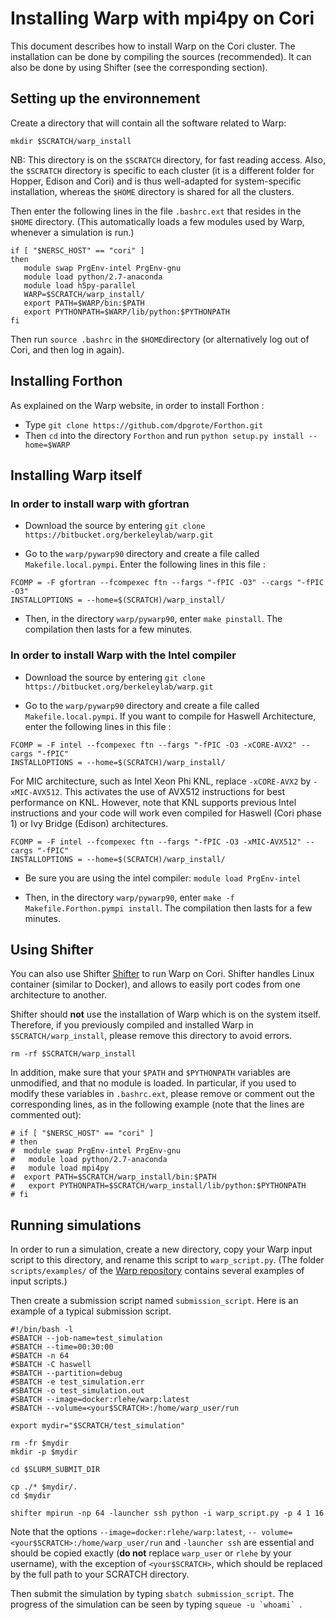 # Installing Warp with mpi4py on Cori

This document describes how to install Warp on the Cori cluster.
The installation can be done by compiling the sources (recommended).
It can also be done by using Shifter (see the corresponding section).

## Setting up the environnement

Create a directory that will contain all the software related to Warp:
```
mkdir $SCRATCH/warp_install
```
NB: This directory is on the `$SCRATCH` directory, for fast reading
access. Also, the `$SCRATCH` directory is specific to each cluster
(it is a different folder for Hopper, Edison and Cori) and is thus
well-adapted for system-specific installation, whereas the
`$HOME` directory is shared for all the clusters.

Then enter the following lines in the file `.bashrc.ext` that resides in the `$HOME` directory. (This automatically loads a few modules used by Warp, whenever a simulation is run.)
```
if [ "$NERSC_HOST" == "cori" ] 
then
   module swap PrgEnv-intel PrgEnv-gnu
   module load python/2.7-anaconda
   module load h5py-parallel
   WARP=$SCRATCH/warp_install/
   export PATH=$WARP/bin:$PATH
   export PYTHONPATH=$WARP/lib/python:$PYTHONPATH
fi
```

Then run `source .bashrc` in the `$HOME`directory (or alternatively
log out of Cori, and then log in again).

## Installing Forthon

As explained on the Warp website, in order to install Forthon :

- Type `git clone https://github.com/dpgrote/Forthon.git`
- Then `cd` into the directory `Forthon` and run `python setup.py install --home=$WARP`

## Installing Warp itself

### In order to install warp with gfortran

- Download the source by entering `git clone https://bitbucket.org/berkeleylab/warp.git`

- Go to the `warp/pywarp90` directory and create a file called `Makefile.local.pympi`. Enter the following lines in this file :
```
FCOMP = -F gfortran --fcompexec ftn --fargs "-fPIC -O3" --cargs "-fPIC -O3"
INSTALLOPTIONS = --home=$(SCRATCH)/warp_install/
```
  
- Then, in the directory `warp/pywarp90`, enter `make pinstall`. The compilation then lasts for a few minutes.

### In order to install Warp with the Intel compiler

- Download the source by entering `git clone https://bitbucket.org/berkeleylab/warp.git`

- Go to the `warp/pywarp90` directory and create a file called `Makefile.local.pympi`.
If you want to compile for Haswell Architecture, enter the following lines in this file :

```
FCOMP = -F intel --fcompexec ftn --fargs "-fPIC -O3 -xCORE-AVX2" --cargs "-fPIC"
INSTALLOPTIONS = --home=$(SCRATCH)/warp_install/
```
  
For MIC architecture, such as Intel Xeon Phi KNL, replace `-xCORE-AVX2` by `-xMIC-AVX512`.
This activates the use of AVX512 instructions for best performance on KNL.
However, note that KNL supports previous Intel instructions and your code will 
work even compiled for Haswell (Cori phase 1) or Ivy Bridge (Edison) architectures.

```
FCOMP = -F intel --fcompexec ftn --fargs "-fPIC -O3 -xMIC-AVX512" --cargs "-fPIC"
INSTALLOPTIONS = --home=$(SCRATCH)/warp_install/
```
  
- Be sure you are using the intel compiler: `module load PrgEnv-intel`  
  
- Then, in the directory `warp/pywarp90`, enter `make -f Makefile.Forthon.pympi install`. 
The compilation then lasts for a few minutes.

## Using Shifter

You can also use Shifter
[Shifter](http://www.nersc.gov/research-and-development/user-defined-images/)
to run Warp on Cori. Shifter handles Linux container (similar to
Docker), and allows to easily port codes from one
architecture to another.

Shifter should **not** use the installation of Warp which is on the
system itself. Therefore, if you previously compiled and installed
Warp in `$SCRATCH/warp_install`, please remove this directory to avoid
errors.
```
rm -rf $SCRATCH/warp_install
```

In addition, make sure that your `$PATH` and `$PYTHONPATH` variables
are unmodified, and that no module is loaded.
In particular, if you used to modify these variables
in `.bashrc.ext`, please remove or comment out the corresponding
lines, as in the following example (note that the lines are commented out):

```
# if [ "$NERSC_HOST" == "cori" ]
# then
#  module swap PrgEnv-intel PrgEnv-gnu
#	module load python/2.7-anaconda
#	module load mpi4py
#  export PATH=$SCRATCH/warp_install/bin:$PATH
#	export PYTHONPATH=$SCRATCH/warp_install/lib/python:$PYTHONPATH
# fi
```


## Running simulations

In order to run a simulation, create a new directory,
copy your Warp input script to this directory, and rename this script
to `warp_script.py`. (The folder `scripts/examples/` of the
[Warp repository](https://bitbucket.org/berkeleylab/warp/src) contains
several examples of input scripts.)

Then create a submission script named `submission_script`. Here is an
example of a typical submission script.
```
#!/bin/bash -l
#SBATCH --job-name=test_simulation
#SBATCH --time=00:30:00
#SBATCH -n 64
#SBATCH -C haswell
#SBATCH --partition=debug
#SBATCH -e test_simulation.err
#SBATCH -o test_simulation.out
#SBATCH --image=docker:rlehe/warp:latest
#SBATCH --volume=<your$SCRATCH>:/home/warp_user/run

export mydir="$SCRATCH/test_simulation"

rm -fr $mydir
mkdir -p $mydir

cd $SLURM_SUBMIT_DIR

cp ./* $mydir/.
cd $mydir

shifter mpirun -np 64 -launcher ssh python -i warp_script.py -p 4 1 16
```
Note that the options `--image=docker:rlehe/warp:latest`, `--
volume=<your$SCRATCH>:/home/warp_user/run` and `-launcher ssh` are essential
and should be copied exactly (**do not** replace `warp_user` or
`rlehe` by your username), with the exception of `<your$SCRATCH>`,
which should be replaced by the full path to your SCRATCH directory.

Then submit the simulation by typing `sbatch submission_script`.  The
progress of the simulation can be seen by typing ```squeue -u `whoami` ```. 
